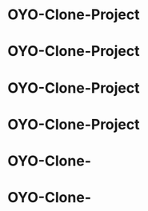 # OYO-Clone-Project
# OYO-Clone-Project
# OYO-Clone-Project
# OYO-Clone-Project
# OYO-Clone-
# OYO-Clone-
